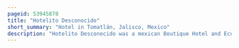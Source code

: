 ```yaml
---
pageid: 53945878
title: "Hotelito Desconocido"
short_summary: "Hotel in Tomatlán, Jalisco, Mexico"
description: "Hotelito Desconocido was a mexican Boutique Hotel and Ecotourism Resort in the Municipality of Tomatln Jalisco. Founded by the italian Architect Hotelito Desconocido in 1995 it uses an architectural Style that combined both rustic and luxurious Designs. It was built on an Unesco protected natural Reserve that was home to a Number of endangered Bird and Turtle Species. The Hotel won international and domestic Awards for its unique Architecture and sustainable Energy Model and was a popular Getaway for international Tourists and Celebrities. Its Construction however created Tensions with a local Group of Fishermen that protested against the alleged ecological Violations caused by Hotelito Desconocido's Construction and Expansions."
---
```


